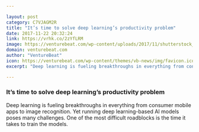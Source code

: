 ```yaml
---

layout: post
category: C7VJAGM2R
title: "It’s time to solve deep learning’s productivity problem"
date: 2017-11-22 20:32:24
link: https://vrhk.co/2zYfLRM
image: https://venturebeat.com/wp-content/uploads/2017/11/shutterstock_577251916-e1511325832541.jpg?fit=780%2C519&strip=all
domain: venturebeat.com
author: "VentureBeat"
icon: https://venturebeat.com/wp-content/themes/vb-news/img/favicon.ico
excerpt: "Deep learning is fueling breakthroughs in everything from consumer mobile apps to image recognition. Yet running deep learning-based AI models poses many challenges. One of the most difficult roadblocks is the time it takes to train the models."

---
```


### It’s time to solve deep learning’s productivity problem

Deep learning is fueling breakthroughs in everything from consumer mobile apps to image recognition. Yet running deep learning-based AI models poses many challenges. One of the most difficult roadblocks is the time it takes to train the models.